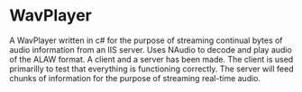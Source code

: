 # WavPlayer
A WavPlayer written in c# for the purpose of streaming continual bytes of audio information from an IIS server.  Uses NAudio to decode and play audio of the ALAW format.  A client and a server has been made. The client is used primarilly to test that everything is functioning correctly. The server will feed chunks of information for the purpose of streaming real-time audio.
